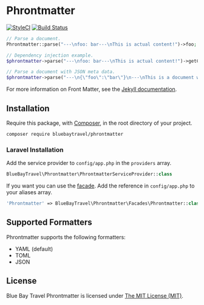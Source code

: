 # Phrontmatter

[![StyleCI](https://styleci.io/repos/47688815/shield)](https://styleci.io/repos/47688815)
[![Build Status](https://img.shields.io/travis/BlueBayTravel/Phrontmatter.svg?style=flat-square)](https://travis-ci.org/BlueBayTravel/Phrontmatter)

```php
// Parse a document.
Phrontmatter::parse("---\nfoo: bar---\nThis is actual content!")->foo;

// Dependency injection example.
$phrontmatter->parse("---\nfoo: bar---\nThis is actual content!")->getContent();

// Parse a document with JSON meta data.
$phrontmatter->parse("---\n{\"foo\":\"bar\"}\n---\nThis is a document with JSON!", Phrontmatter::JSON)->getData();
````

For more information on Front Matter, see the [Jekyll documentation](http://jekyllrb.com/docs/frontmatter/).

## Installation

Require this package, with [Composer](https://getcomposer.org/), in the root directory of your project.

```bash
composer require bluebaytravel/phrontmatter
```

### Laravel Installation

Add the service provider to `config/app.php` in the `providers` array.

```php
BlueBayTravel\Phrontmatter\PhrontmatterServiceProvider::class
```

If you want you can use the [facade](http://laravel.com/docs/facades). Add the reference in `config/app.php` to your aliases array.

```php
'Phrontmatter' => BlueBayTravel\Phrontmatter\Facades\Phrontmatter::class
```

## Supported Formatters

Phrontmatter supports the following formatters:

- YAML (default)
- TOML
- JSON

## License

Blue Bay Travel Phrontmatter is licensed under [The MIT License (MIT)](LICENSE).
